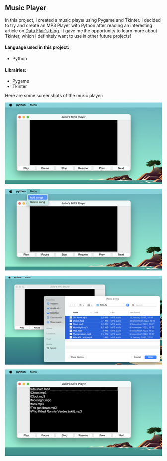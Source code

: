 ## Music Player

In this project, I created a music player using Pygame and Tkinter. I decided to try and create an MP3 Player with Python after reading an interesting article on [Data Flair's blog](https://data-flair.training/). It gave me the opportunity to learn more about Tkinter, which I definitely want to use in other future projects!

#### Language used in this project:
- Python

#### Librairies:
- Pygame
- Tkinter


Here are some screenshots of the music player:

![Player](Screenshots/screenshot1.png)

![Add songs](Screenshots/screenshot2.png)

![Select songs](Screenshots/screenshot3.png)

![Ready to play](Screenshots/screenshot4.png)
